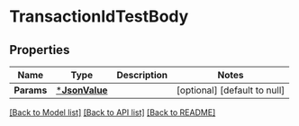 # TransactionIdTestBody

## Properties
Name | Type | Description | Notes
------------ | ------------- | ------------- | -------------
**Params** | [***JsonValue**](JSONValue.md) |  | [optional] [default to null]

[[Back to Model list]](../README.md#documentation-for-models) [[Back to API list]](../README.md#documentation-for-api-endpoints) [[Back to README]](../README.md)

